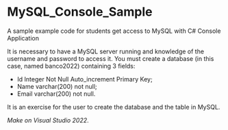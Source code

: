 # MySQL_Console_Sample
A sample example code for students get access to MySQL with C# Console Application

It is necessary to have a MySQL server running and knowledge of the username and password to access it. 
You must create a database (in this case, named banco2022) containing 3 fields:
  - Id Integer Not Null Auto_increment Primary Key;
  - Name varchar(200) not null;
  - Email varchar(200) not null. 

It is an exercise for the user to create the database and the table in MySQL.

<i>Make on Visual Studio 2022</i>.
